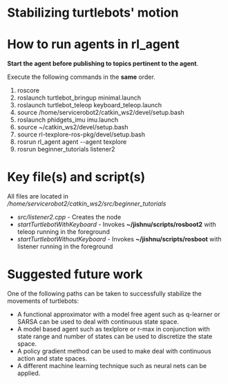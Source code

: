 # Stabilizing turtlebots' motion
# How to run agents in rl_agent
**Start the agent before publishing to topics pertinent to the agent**.

Execute the following commands in the **same** order.
1. roscore
2. roslaunch turtlebot_bringup minimal.launch
3. roslaunch turtlebot_teleop keyboard_teleop.launch
4. source /home/servicerobot2/catkin_ws2/devel/setup.bash
5. roslaunch phidgets_imu imu.launch
6. source ~/catkin_ws2/devel/setup.bash
7. source rl-texplore-ros-pkg/devel/setup.bash
3. rosrun rl_agent agent --agent texplore
4. rosrun beginner_tutorials listener2
# Key file(s) and script(s)
All files are located in */home/servicerobot2/catkin_ws2/src/beginner_tutorials*
* *src/listener2.cpp* - Creates the node
* *startTurtlebotWithKeyboard* - Invokes **~/jishnu/scripts/rosboot2** with teleop running in the foreground
* *startTurtlebotWithoutKeyboard* - Invokes **~/jishnu/scripts/rosboot** with listener running in the foreground
# Suggested future work
One of the following paths can be taken to successfully stabilize the movements of turtlebots:
* A functional approximator with a model free agent such as q-learner or SARSA can be used to deal with continuous state space.
* A model based agent such as texlplore or r-max in conjunction with state range and number of states can be used to discretize the state space.
* A policy gradient method can be used to make deal with continuous action and state spaces.
* A different machine learning technique such as neural nets can be applied.

